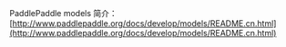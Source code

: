PaddlePaddle models 简介：[http://www.paddlepaddle.org/docs/develop/models/README.cn.html](http://www.paddlepaddle.org/docs/develop/models/README.cn.html)

